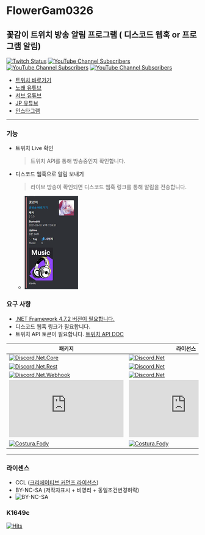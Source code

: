 # FlowerGam0326

## 꽃감이 트위치 방송 알림 프로그램 ( 디스코드 웹훅 or 프로그램 알림)

[![Twitch Status](https://img.shields.io/twitch/status/flowergam0326?label=%EA%BD%83%EA%B0%90%EC%9D%B4&style=social)](https://www.twitch.tv/flowergam0326)
[![YouTube Channel Subscribers](https://img.shields.io/youtube/channel/subscribers/UCIiAsSxd21ZGabut95VYYgw?label=Sing%20Youtube&style=social)](https://www.youtube.com/channel/UCIiAsSxd21ZGabut95VYYgw)
[![YouTube Channel Subscribers](https://img.shields.io/youtube/channel/subscribers/UCvFBlZPInHWf8eE4WUkKS6A?label=Sub%20Youtube&style=social)](https://www.youtube.com/channel/UCvFBlZPInHWf8eE4WUkKS6A)
[![YouTube Channel Subscribers](https://img.shields.io/youtube/channel/subscribers/UCX3ELg-sB0Y3pWpOVIW8CpA?label=JP%20Youtube&style=social)](https://www.youtube.com/channel/UCX3ELg-sB0Y3pWpOVIW8CpA)

* [트위치 바로가기](https://www.twitch.tv/flowergam0326)
* [노래 유튜브](https://www.youtube.com/channel/UCIiAsSxd21ZGabut95VYYgw)
* [서브 유튜브](https://www.youtube.com/channel/UCvFBlZPInHWf8eE4WUkKS6A)
* [JP 유튜브](https://www.youtube.com/channel/UCX3ELg-sB0Y3pWpOVIW8CpA)
* [인스타그램](https://www.instagram.com/flowergam/)

----

### 기능

* 트위치 Live 확인
    > 트위치 API를 통해 방송중인지 확인합니다.

* 디스코드 웹훅으로 알림 보내기
    > 라이브 방송이 확인되면 디스코드 웹훅 링크를 통해 알림을 전송합니다.

  * ![Discord-Webhook][Discord-Webhook-Ex]

### 요구 사항

* [.NET Framework 4.7.2 버전이 필요합니다.](https://dotnet.microsoft.com/download/dotnet-framework/net472)
* 디스코드 웹훅 링크가 필요합니다.
* 트위치 API 토큰이 필요합니다. [트위치 API DOC](https://dev.twitch.tv/docs/api/)

**패키지** | **라이선스**
-------- | ----------------------------------------------------------
[![Discord.Net.Core](https://img.shields.io/nuget/v/Discord.Net.Core?label=Discord.Net.Core&logo=NuGet)](https://www.nuget.org/packages/Discord.Net.Core) | [![Discord.Net][DiscordNetLicense]](https://licenses.nuget.org/MIT)
[![Discord.Net.Rest](https://img.shields.io/nuget/v/Discord.Net.Rest?label=Discord.Net.Rest&logo=NuGet)](https://www.nuget.org/packages/Discord.Net.Rest) | [![Discord.Net][DiscordNetLicense]](https://licenses.nuget.org/MIT)
[![Discord.Net.Webhook](https://img.shields.io/nuget/v/Discord.Net.Webhook?label=Discord.Net.Webhook&logo=NuGet)](https://www.nuget.org/packages/Discord.Net.Webhook) | [![Discord.Net][DiscordNetLicense]](https://licenses.nuget.org/MIT)
[![Newtonsoft.Json](https://img.shields.io/nuget/v/Newtonsoft.Json?label=Newtonsoft.Json&logo=NuGet)](https://www.nuget.org/packages/Newtonsoft.Json) | [![Newtonsoft.Json][NewtonsoftJsonLicense]](https://licenses.nuget.org/MIT)
[![Costura.Fody](https://img.shields.io/nuget/v/Costura.Fody?label=Costura.Fody&logo=NuGet)](https://www.nuget.org/packages/Costura.Fody/) | [![Costura.Fody][CosturaFodyLicense]](https://licenses.nuget.org/MIT)

----

### 라이센스

* CCL ([크리에이티브 커먼즈 라이선스](https://en.wikipedia.org/wiki/Creative_Commons_license))
* BY-NC-SA (저작자표시 + 비영리 + 동일조건변경허락)
* ![BY-NC-SA][CCL-BY-NC-SA]

### K1649c

[![Hits](https://hits.seeyoufarm.com/api/count/incr/badge.svg?url=https%3A%2F%2Fgithub.com%2FK1649c%2FFlowerGam0326&count_bg=%2379C83D&title_bg=%23555555&icon=&icon_color=%23E7E7E7&title=hits&edge_flat=false)](https://hits.seeyoufarm.com)

[Discord-Webhook-Ex]: ./img/Discord-2.png "디스코드 웹훅 메세지 예시 이미지"
[CCL-BY-NC-SA]: https://upload.wikimedia.org/wikipedia/commons/thumb/1/12/Cc-by-nc-sa_icon.svg/120px-Cc-by-nc-sa_icon.svg.png "CCL BY-NC-SA 라이센스 이미지"
[DiscordNetLicense]: https://img.shields.io/github/license/Discord-Net/Discord.Net
[NewtonsoftJsonLicense]: https://img.shields.io/github/license/JamesNK/Newtonsoft.Json
[CosturaFodyLicense]: https://img.shields.io/github/license/Fody/Costura
